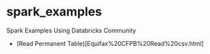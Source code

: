 # spark_examples
Spark Examples Using Databricks Community

- (Read Permanent Table)[Equifax%20CFPB%20Read%20csv.html]

